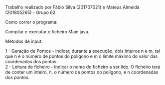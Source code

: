 Trabalho realizado por Fábio Silva (201707021) e Mateus Almeida (201805265) - Grupo 62  
  
Como correr o programa:  
  
Compilar e executar o ficheiro Main.java.  
  
  
Métodos de input:  
  
1 - Geração de Pontos - Indicar, durante a execução, dois inteiros n e m, tal que n é o número de pontos do polígono e m o limite máximo do valor das coordenadas dos pontos.  
2 - Leitura de ficheiro - Indicar o nome do ficheiro a ser lido. O ficheiro terá de conter um inteiro, n, o número de pontos do polígono, e n coordenadas dos pontos.  
